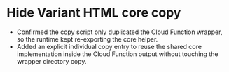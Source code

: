 # Hide Variant HTML core copy
- Confirmed the copy script only duplicated the Cloud Function wrapper, so the runtime kept re-exporting the core helper.
- Added an explicit individual copy entry to reuse the shared core implementation inside the Cloud Function output without touching the wrapper directory copy.
